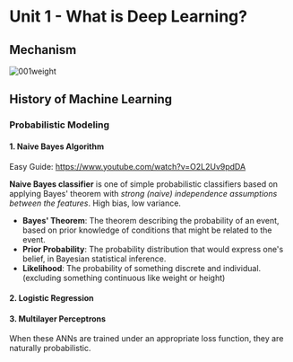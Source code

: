 # Unit 1 - What is Deep Learning?
## Mechanism
![001weight](https://user-images.githubusercontent.com/48712088/202853688-a912b524-b96a-4b06-b53f-af35fcdcc51c.jpg)

## History of Machine Learning
### Probabilistic Modeling

#### 1. Naive Bayes Algorithm
Easy Guide: https://www.youtube.com/watch?v=O2L2Uv9pdDA

**Naive Bayes classifier** is one of simple probabilistic classifiers based on applying Bayes' theorem with *strong (naive) independence assumptions between the features*. High bias, low variance.

* **Bayes' Theorem**: The theorem describing the probability of an event, based on prior knowledge of conditions that might be related to the event.
* **Prior Probability**: The probability distribution that would express one's belief, in Bayesian statistical inference.
* **Likelihood**: The probability of something discrete and individual. (excluding something continuous like weight or height)


#### 2. Logistic Regression

#### 3. Multilayer Perceptrons
When these ANNs are trained under an appropriate loss function, they are naturally probabilistic.
